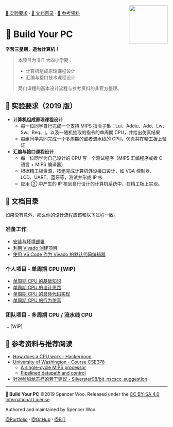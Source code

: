 <img src="https://avatars2.githubusercontent.com/u/54571645?s=200&v=4" align="right" width="120px">

[🎃 实验要求](#-实验要求2019-版) · [📑 文档目录](#-文档目录) · [🎁 参考资料](#-参考资料与推荐阅读)

# 🚡 Build Your PC

**辛苦三星期，造台计算机！**

> 本项目为 BIT 大四小学期：
>
> - 计算机组成原理课程设计
> - 汇编与接口技术课程设计
>
> 两门课程的基本设计流程与参考资料的非官方整理。

## 🎃 实验要求（2019 版）

- **计算机组成原理课程设计**
  - 每一位同学自行完成一个支持 MIPS 指令子集：Lui、Addiu、Add、Lw、Sw、Beq、j，以及一随机抽取的指令的单周期 CPU，并给出仿真结果
  - 每组同学共同完成一个多周期的或者流水线的 CPU，仿真并在精工板上验证
- **汇编与接口课程设计**
  - 每一位同学为自己设计的 CPU 写一个测试程序（MIPS 汇编程序或者 C 语言 + MIPS 编译器）
  - 根据精工板资源，按组完成计算机外设接口设计，如 VGA 控制器、LCD、UART、蓝牙等，测试并形成 IP 核
  - 应用 ② 中产生的 IP 核到自行设计的计算机系统中，在精工板上实现。

## 📑 文档目录

如果没有意外，那么你的设计流程应该和以下过程一致。

### 准备工作

- [安装与环境部署](./1_Preparations/1-1_Installation.md)
- [利用 Vivado 创建项目](./1_Preparations/1-2_Vivado.md)
- [使用 VS Code 作为 Vivado 的默认代码编辑器](./1_Preparations/1-3_Editor.md)

### 个人项目 - 单周期 CPU [WIP]

- [单周期 CPU 的基础知识](./2_SingleCycle/2-1_Basic.md)
- [单周期 CPU 的设计思路](./2_SingleCycle/2-2_Design.md)
- [单周期 CPU 的具体代码实现](./2_SingleCycle/2-3_Verilog.md)
- [单周期 CPU 的行为仿真](./2_SingleCycle/2-4_Testbench.md)

### 团队项目 - 多周期 CPU / 流水线 CPU

... [WIP]

## 🎁 参考资料与推荐阅读

- [How does a CPU work - Hackernoon](https://hackernoon.com/how-does-a-cpu-work-af3488d182a2)
- [University of Washington - Course CSE378](https://courses.cs.washington.edu/courses/cse378/09wi/lectures.html)
  - [A single-cycle MIPS processor](https://courses.cs.washington.edu/courses/cse378/09wi/lectures/lec07.pdf)
  - [Pipelined datapath and control](https://courses.cs.washington.edu/courses/cse378/09wi/lectures/lec10.pdf)
- [针对参加龙芯杯的若干建议 - Silverster98/bit_nscscc_suggestion](https://github.com/Silverster98/bit_nscscc_suggestion)

---

**🚡 Build Your PC** ©2019 Spencer Woo. Released under the [CC BY-SA 4.0 International License](./LICENSE).

Authored and maintained by Spencer Woo.

[@Portfolio](https://spencerwoo.com) · [@GitHub](https://github.com/spencerwooo) · [@BIT](http://www.bit.edu.cn/)
